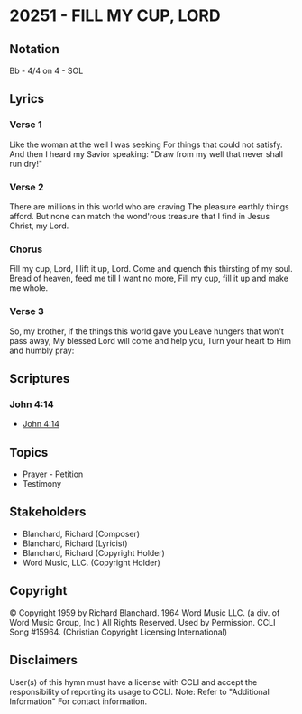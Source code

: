# 20251 - FILL MY CUP, LORD

## Notation

Bb - 4/4 on 4 - SOL

## Lyrics

### Verse 1

Like the woman at the well I was seeking For things that could not satisfy. And then I heard my Savior speaking: "Draw from my well that never shall run dry!"

### Verse 2

There are millions in this world who are craving The pleasure earthly things afford. But none can match the wond'rous treasure that I find in Jesus Christ, my Lord.

### Chorus

Fill my cup, Lord, I lift it up, Lord. Come and quench this thirsting of my soul. Bread of heaven, feed me till I want no more, Fill my cup, fill it up and make me whole.

### Verse 3

So, my brother, if the things this world gave you Leave hungers that won't pass away, My blessed Lord will come and help you,  Turn your heart to Him and humbly pray:


## Scriptures

### John 4:14

- [John 4:14](https://www.biblegateway.com/passage/?search=John%204%3A14)


## Topics

- Prayer - Petition
- Testimony

## Stakeholders

- Blanchard, Richard (Composer)
- Blanchard, Richard (Lyricist)
- Blanchard, Richard (Copyright Holder)
- Word Music, LLC. (Copyright Holder)

## Copyright

© Copyright 1959 by Richard Blanchard. 1964 Word Music LLC. (a div. of Word Music Group, Inc.) All Rights Reserved. Used by Permission. CCLI Song #15964.
(Christian Copyright Licensing International)

## Disclaimers

User(s) of this hymn must have a license with CCLI and accept the responsibility of reporting its usage to CCLI.
Note: Refer to "Additional Information" For contact information.

